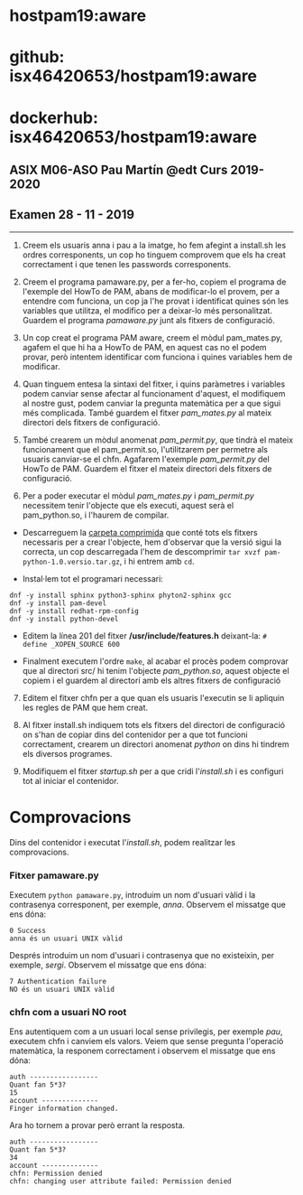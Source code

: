 # hostpam19:aware

# github: isx46420653/hostpam19:aware

# dockerhub: isx46420653/hostpam19:aware

## ASIX M06-ASO Pau Martín @edt Curs 2019-2020

## Examen 28 - 11 - 2019

-----------------------------------------

1. Creem els usuaris anna i pau a la imatge, ho fem afegint a install.sh les ordres corresponents, un cop ho tinguem comprovem que els ha creat correctament i que tenen les passwords corresponents.

2. Creem el programa pamaware.py, per a fer-ho, copiem el programa de l'exemple del HowTo de PAM, abans de modificar-lo el provem, per a entendre com funciona, un cop ja l'he provat i identificat quines són les variables que utilitza, el modifico per a deixar-lo més personalitzat. Guardem el programa *pamaware.py* junt als fitxers de configuració.

3. Un cop creat el programa PAM aware, creem el mòdul pam_mates.py, agafem el que hi ha a HowTo de PAM, en aquest cas no el podem provar, però intentem identificar com funciona i quines variables hem de modificar.

4. Quan tinguem entesa la sintaxi del fitxer, i quins paràmetres i variables podem canviar sense afectar al funcionament d'aquest, el modifiquem al nostre gust, podem canviar la pregunta matemàtica per a que sigui més complicada. També guardem el fitxer *pam_mates.py* al mateix directori dels fitxers de configuració.

5. També crearem un mòdul anomenat *pam_permit.py*, que tindrà el mateix funcionament que el pam_permit.so, l'utilitzarem per permetre als usuaris canviar-se el chfn. Agafarem l'exemple *pam_permit.py* del HowTo de PAM. Guardem el fitxer el mateix directori dels fitxers de configuració.

6. Per a poder executar el mòdul *pam_mates.py* i *pam_permit.py* necessitem tenir l'objecte que els executi, aquest serà el pam_python.so, i l'haurem de compilar.

+ Descarreguem la [carpeta comprimida](https://netcologne.dl.sourceforge.net/project/pam-python/pam-python-1.0.7-1/pam-python-1.0.7.tar.gz) que conté tots els fitxers necessaris per a crear l'objecte, hem d'observar que la versió sigui la correcta, un cop descarregada l'hem de descomprimir `tar xvzf pam-python-1.0.versio.tar.gz`, i hi entrem amb `cd`.

+ Instal·lem tot el programari necessari:
```
dnf -y install sphinx python3-sphinx phyton2-sphinx gcc
dnf -y install pam-devel
dnf -y install redhat-rpm-config
dnf -y install python-devel
```

+ Editem la línea 201 del fitxer **/usr/include/features.h** deixant-la:
`# define _XOPEN_SOURCE	600`

+ Finalment executem l'ordre `make`, al acabar el procès podem comprovar que al directori src/ hi tenim l'objecte *pam_python.so*, aquest objecte el copiem i el guardem al directori amb els altres fitxers de configuració

7. Editem el fitxer chfn per a que quan els usuaris l'executin se li apliquin les regles de PAM que hem creat.

8. Al fitxer install.sh indiquem tots els fitxers del directori de configuració on s'han de copiar dins del contenidor per a que tot funcioni correctament, crearem un directori anomenat *python* on dins hi tindrem els diversos programes.

9. Modifiquem el fitxer *startup.sh* per a que cridi l'*install.sh* i es configuri tot al iniciar el contenidor.

# Comprovacions

Dins del contenidor i executat l'*install.sh*, podem realitzar les comprovacions.

### Fitxer pamaware.py

Executem `python pamaware.py`, introduim un nom d'usuari vàlid i la contrasenya corresponent, per exemple, *anna*. Observem el missatge que ens dóna:
```
0 Success
anna és un usuari UNIX vàlid
```

Després introduim un nom d'usuari i contrasenya que no existeixin, per exemple, *sergi*. Observem el missatge que ens dóna:
```
7 Authentication failure
NO és un usuari UNIX vàlid
```

### chfn com a usuari NO root

Ens autentiquem com a un usuari local sense privilegis, per exemple *pau*, executem chfn i canviem els valors. Veiem que sense pregunta l'operació matemàtica, la responem correctament i observem el missatge que ens dóna:
```
auth -----------------
Quant fan 5*3?
15
account --------------
Finger information changed.
```
Ara ho tornem a provar però errant la resposta.
```
auth -----------------
Quant fan 5*3?
34
account --------------
chfn: Permission denied
chfn: changing user attribute failed: Permission denied
```
